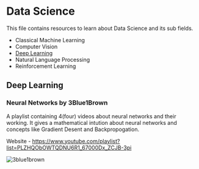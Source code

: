 # Data Science

This file contains resources to learn about Data Science and its sub fields.

* Classical Machine Learning
* Computer Vision
* [Deep Learning](#deep-learning)
* Natural Language Processing 
* Reinforcement Learning

## Deep Learning

### Neural Networks by 3Blue1Brown

A playlist containing 4(four) videos about neural networks and their working. It gives a mathematical intution about neural networks and concepts like Gradient Desent and Backpropogation. 

Website - https://www.youtube.com/playlist?list=PLZHQObOWTQDNU6R1_67000Dx_ZCJB-3pi

![3blue1brown](https://user-images.githubusercontent.com/41947720/66421378-6161ce00-ea25-11e9-9128-10473cd5ccb4.png)
